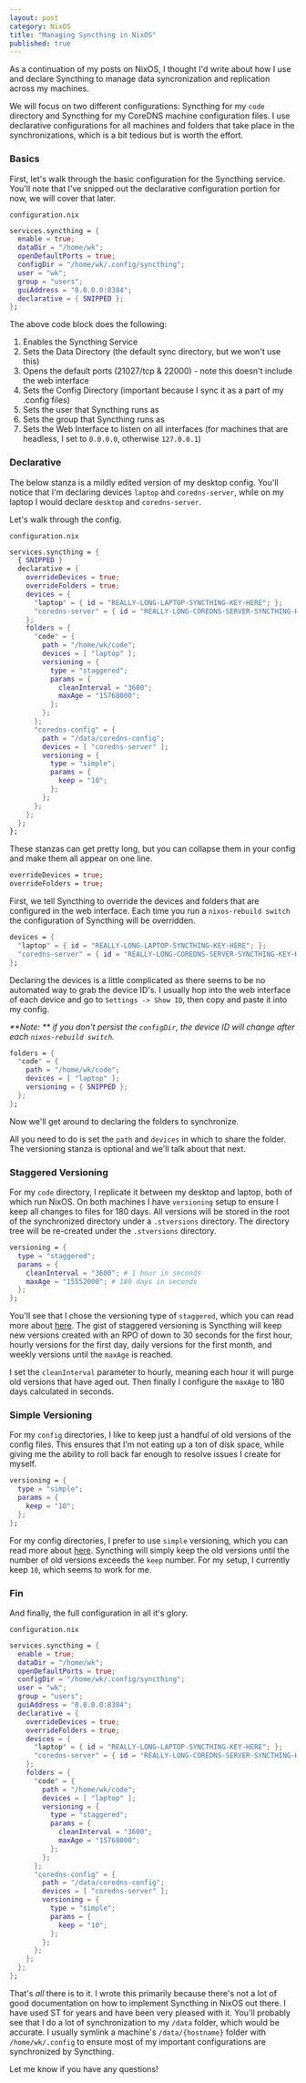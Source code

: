 ```yaml
---
layout: post
category: NixOS
title: "Managing Syncthing in NixOS"
published: true
---
```


As a continuation of my posts on NixOS, I thought I'd write about how I use and declare Syncthing to manage data syncronization and replication across my machines.

We will focus on two different configurations: Syncthing for my `code` directory and Syncthing for my CoreDNS machine configuration files. I use declarative configurations for all machines and folders that take place in the synchronizations, which is a bit tedious but is worth the effort.

### Basics

First, let's walk through the basic configuration for the Syncthing service. You'll note that I've snipped out the declarative configuration portion for now, we will cover that later.

`configuration.nix`

``` nix
services.syncthing = {
  enable = true;
  dataDir = "/home/wk";
  openDefaultPorts = true;
  configDir = "/home/wk/.config/syncthing";
  user = "wk";
  group = "users";
  guiAddress = "0.0.0.0:8384";
  declarative = { SNIPPED };
};
```

The above code block does the following:

1. Enables the Syncthing Service
2. Sets the Data Directory (the default sync directory, but we won't use this)
3. Opens the default ports (21027/tcp & 22000) - note this doesn't include the web interface
4. Sets the Config Directory (important because I sync it as a part of my .config files)
5. Sets the user that Syncthing runs as
6. Sets the group that Syncthing runs as
7. Sets the Web Interface to listen on all interfaces (for machines that are headless, I set to `0.0.0.0`, otherwise `127.0.0.1`)

### Declarative

The below stanza is a mildly edited version of my desktop config. You'll notice that I'm declaring devices `laptop` and `coredns-server`, while on my laptop I would declare `desktop` and `coredns-server`.

Let's walk through the config.

`configuration.nix`

``` nix
services.syncthing = {
  { SNIPPED }
  declarative = {
    overrideDevices = true;
    overrideFolders = true;
    devices = {
      "laptop" = { id = "REALLY-LONG-LAPTOP-SYNCTHING-KEY-HERE"; };
      "coredns-server" = { id = "REALLY-LONG-COREDNS-SERVER-SYNCTHING-KEY-HERE"; };
    };
    folders = {
      "code" = { 
        path = "/home/wk/code"; 
        devices = [ "laptop" ]; 
        versioning = { 
          type = "staggered"; 
          params = { 
            cleanInterval = "3600"; 
            maxAge = "15768000";
          }; 
        }; 
      };
      "coredns-config" = { 
        path = "/data/coredns-config"; 
        devices = [ "coredns-server" ]; 
        versioning = { 
          type = "simple"; 
          params = { 
            keep = "10";
          }; 
        };
      };
    };
  };
};
```

These stanzas can get pretty long, but you can collapse them in your config and make them all appear on one line. 

``` nix
overrideDevices = true;
overrideFolders = true;
```

First, we tell Syncthing to override the devices and folders that are configured in the web interface. Each time you run a `nixos-rebuild switch` the configuration of Syncthing will be overridden.

``` nix
devices = {
  "laptop" = { id = "REALLY-LONG-LAPTOP-SYNCTHING-KEY-HERE"; };
  "coredns-server" = { id = "REALLY-LONG-COREDNS-SERVER-SYNCTHING-KEY-HERE"; };
};
```

Declaring the devices is a little complicated as there seems to be no automated way to grab the device ID's. I usually hop into the web interface of each device and go to `Settings -> Show ID`, then copy and paste it into my config. 

_**Note: ** if you don't persist the `configDir`, the device ID will change after each `nixos-rebuild switch`._

``` nix
folders = {
  "code" = { 
    path = "/home/wk/code"; 
    devices = [ "laptop" ]; 
    versioning = { SNIPPED }; 
  };
};
```

Now we'll get around to declaring the folders to synchronize. 

All you need to do is set the `path` and `devices` in which to share the folder. The versioning stanza is optional and we'll talk about that next.

### Staggered Versioning

For my `code` directory, I replicate it between my desktop and laptop, both of which run NixOS. On both machines I have `versioning` setup to ensure I keep all changes to files for 180 days. All versions will be stored in the root of the synchronized directory under a `.stversions` directory. The directory tree will be re-created under the `.stversions` directory.

``` nix
versioning = {
  type = "staggered";
  params = {
    cleanInterval = "3600"; # 1 hour in seconds
    maxAge = "15552000"; # 180 days in seconds
  };
};
```

You'll see that I chose the versioning type of `staggered`, which you can read more about [here](https://docs.syncthing.net/users/versioning.html#staggered-file-versioning). The gist of staggered versioning is Syncthing will keep new versions created with an RPO of down to 30 seconds for the first hour, hourly versions for the first day, daily versions for the first month, and weekly versions until the `maxAge` is reached.

I set the `cleanInterval` parameter to hourly, meaning each hour it will purge old versions that have aged out. Then finally I configure the `maxAge` to 180 days calculated in seconds.

### Simple Versioning

For my `config` directories, I like to keep just a handful of old versions of the config files. This ensures that I'm not eating up a ton of disk space, while giving me the ability to roll back far enough to resolve issues I create for myself.

``` nix
versioning = { 
  type = "simple"; 
  params = { 
    keep = "10";
  }; 
};
```

For my config directories, I prefer to use `simple` versioning, which you can read more about [here](https://docs.syncthing.net/users/versioning.html#simple-file-versioning). Syncthing will simply keep the old versions until the number of old versions exceeds the `keep` number. For my setup, I currently keep `10`, which seems to work for me. 

### Fin

And finally, the full configuration in all it's glory.

`configuration.nix`

``` nix
services.syncthing = {
  enable = true;
  dataDir = "/home/wk";
  openDefaultPorts = true;
  configDir = "/home/wk/.config/syncthing";
  user = "wk";
  group = "users";
  guiAddress = "0.0.0.0:8384";
  declarative = {
    overrideDevices = true;
    overrideFolders = true;
    devices = {
      "laptop" = { id = "REALLY-LONG-LAPTOP-SYNCTHING-KEY-HERE"; };
      "coredns-server" = { id = "REALLY-LONG-COREDNS-SERVER-SYNCTHING-KEY-HERE"; };
    };
    folders = {
      "code" = { 
        path = "/home/wk/code"; 
        devices = [ "laptop" ]; 
        versioning = { 
          type = "staggered"; 
          params = { 
            cleanInterval = "3600"; 
            maxAge = "15768000";
          }; 
        }; 
      };
      "coredns-config" = { 
        path = "/data/coredns-config"; 
        devices = [ "coredns-server" ]; 
        versioning = { 
          type = "simple"; 
          params = { 
            keep = "10";
          }; 
        };
      };
    };
  };
};
```

That's _all_ there is to it. I wrote this primarily because there's not a lot of good documentation on how to implement Syncthing in NixOS out there. I have used ST for years and have been very pleased with it. You'll probably see that I do a lot of synchronization to my `/data` folder, which would be accurate. I usually symlink a machine's `/data/{hostname}` folder with `/home/wk/.config` to ensure most of my important configurations are synchronized by Syncthing.

Let me know if you have any questions!